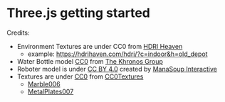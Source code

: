 # Three.js getting started

Credits:

- Environment Textures are under CC0 from [HDRI Heaven](https://hdrihaven.com/)
  - example: <https://hdrihaven.com/hdri/?c=indoor&h=old_depot>
- Water Bottle model [CC0](https://creativecommons.org/publicdomain/zero/1.0/) from [The Khronos Group](https://github.com/KhronosGroup/glTF-Sample-Models/tree/master/2.0/WaterBottle)
- Roboter model is under [CC BY 4.0](https://creativecommons.org/licenses/by/4.0/) created by [ManaSoup Interactive](https://www.twitch.com/manasoup_dev)
- Textures are under [CC0](https://creativecommons.org/publicdomain/zero/1.0/) from [CC0Textures](https://cc0textures.com/)
  - [Marble006](https://cc0textures.com/view?id=Marble006)
  - [MetalPlates007](https://cc0textures.com/view?id=MetalPlates007)
